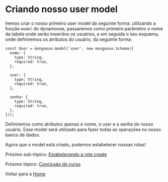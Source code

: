 <h1 id="criando-model">Criando nosso user model</h1>

Iremos criar o nosso primeiro user model da seguinte forma: utilizando a função `model` do dynamoose, passaremos como primeiro parâmetro o nome da tabela onde serão inseridos os usuários, e em seguida o seu esquema, onde definiremos os atributos do usuário, da seguinte forma:

```
const User = mongoose.model('user', new mongoose.Schema({
  nome: {
    type: String,
    required: true,
  },

  user: {
    type: String,
    required: true,
  },

  senha: {
    type: String,
    required: true,
  },
}));
```

Definiremos como atributos apenas o nome, o user e a senha do nosso usuário. Esse model será utilizado para fazer todas as operações no nosso banco de dados.

Agora que o model está criado, podemos estabelecer nossas rotas!


Próximo sub-tópico: <a href="4-3-estabelecendo-rota-create.md#estabelecendo-rota-create">Estabelecendo a rota create</a>

Próximo tópico: <a href="5-conclusao.md#conclusao">Conclusão do curso</a>

Voltar para a <a href="../README.md#readme">Home</a>
